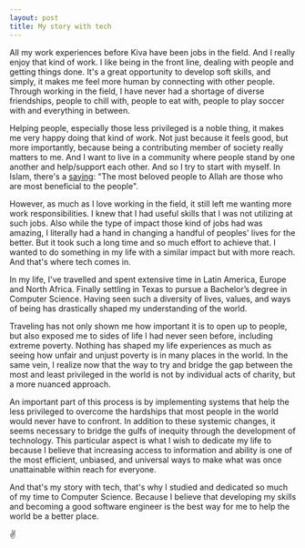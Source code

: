 ```yaml
---
layout: post
title: My story with tech
---
```


All my work experiences before Kiva have been jobs in the field. And I really enjoy that kind of work. I like being in the front line, dealing with people and getting things done. It's a great opportunity to develop soft skills, and simply, it makes me feel more human by connecting with other people. Through working in the field, I have never had a shortage of diverse friendships, people to chill with, people to eat with, people to play soccer with and everything in between.

Helping people, especially those less privileged is a noble thing, it makes me very happy doing that kind of work. Not just because it feels good, but more importantly, because being a contributing member of society really matters to me. And I want to live in a community where people stand by one another and help/support each other. And so I try to start with myself. In Islam, there's a [saying](https://quranenhadith.wordpress.com/2013/05/07/165/): "The most beloved people to Allah are those who are most beneficial to the people".

However, as much as I love working in the field, it still left me wanting more work responsibilities. I knew that I had useful skills that I was not utilizing at such jobs. Also while the type of impact those kind of jobs had was amazing, I literally had a hand in changing a handful of peoples' lives for the better. But it took such a long time and so much effort to achieve that. I wanted to do something in my life with a similar impact but with more reach. And that's where tech comes in.

In my life, I've travelled and spent extensive time in Latin America, Europe and North Africa. Finally settling in Texas to pursue a Bachelor’s degree in Computer Science. Having seen such a diversity of lives, values, and ways of being has drastically shaped my understanding of the world.

Traveling has not only shown me how important it is to open up to people, but also exposed me to sides of life I had never seen before, including extreme poverty. Nothing has shaped my life experiences as much as seeing how unfair and unjust poverty is in many places in the world. In the same vein, I realize now that the way to try and bridge the gap between the most and least privileged in the world is not by individual acts of charity, but a more nuanced approach.

An important part of this process is by implementing systems that help the less privileged to overcome the hardships that most people in the world would never have to confront. In addition to these systemic changes, it seems necessary to bridge the gulfs of inequity through the development of technology. This particular aspect is what I wish to dedicate my life to because I believe that increasing access to information and ability is one of the most efficient, unbiased, and universal ways to make what was once unattainable within reach for everyone.

And that's my story with tech, that's why I studied and dedicated so much of my time to Computer Science. Because I believe that developing my skills and becoming a good software engineer is the best way for me to help the world be a better place.

✌️
